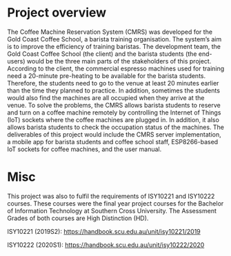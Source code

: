 # Project overview
The Coffee Machine Reservation System (CMRS) was developed for the Gold Coast Coffee School, a barista training organisation. The system’s aim is to improve the efficiency of training baristas. The development team, the Gold Coast Coffee School (the client) and the barista students (the end-users) would be the three main parts of the stakeholders of this project.  According to the client, the commercial espresso machines used for training need a 20-minute pre-heating to be available for the barista students. Therefore, the students need to go to the venue at least 20 minutes earlier than the time they planned to practice. In addition, sometimes the students would also find the machines are all occupied when they arrive at the venue. To solve the problems, the CMRS allows barista students to reserve and turn on a coffee machine remotely by controlling the Internet of Things (IoT) sockets where the coffee machines are plugged in. In addition, it also allows barista students to check the occupation status of the machines. The deliverables of this project would include the CMRS server implementation, a mobile app for barista students and coffee school staff, ESP8266-based IoT sockets for coffee machines, and the user manual. 




# Misc
This project was also to fulfil the requirements of ISY10221 and ISY10222 courses. These courses were the final year project courses for the Bachelor of Information Technology at Southern Cross University. The Assessment Grades of both courses are High Distinction (HD).

ISY10221 (2019S2): https://handbook.scu.edu.au/unit/isy10221/2019

ISY10222 (2020S1): https://handbook.scu.edu.au/unit/isy10222/2020
